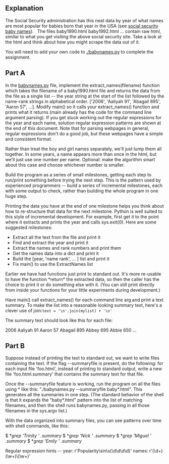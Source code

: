 Explanation 
------------

The Social Security administration has this neat data by year of what names are most popular for babies born that year in the USA (see [social security baby names](http://www.socialsecurity.gov/OACT/babynames/)).   The files baby1990.html baby1992.html ... contain raw html, similar to what you get visiting the above social security site. Take a look at the html and think about how you might scrape the data out of it.

You will need to add your own code to [./babynames.py](./babynames.py) to complete the assignment.

Part A
------

In the [babynames.py](./babynames.py) file, implement the extract\_names(filename) function which takes the filename of a baby1990.html file and returns the data from the file as a single list -- the year string at the start of the list followed by the name-rank strings in alphabetical order. \['2006', 'Aaliyah 91', 'Abagail 895', 'Aaron 57', ...\]. Modify main() so it calls your extract\_names() function and prints what it returns (main already has the code for the command line argument parsing). If you get stuck working out the regular expressions for the year and each name, solution regular expression patterns are shown at the end of this document. Note that for parsing webpages in general, regular expressions don't do a good job, but these webpages have a simple and consistent format.

Rather than treat the boy and girl names separately, we'll just lump them all together. In some years, a name appears more than once in the html, but we'll just use one number per name. Optional: make the algorithm smart about this case and choose whichever number is smaller.

Build the program as a series of small milestones, getting each step to run/print something before trying the next step. This is the pattern used by experienced programmers -- build a series of incremental milestones, each with some output to check, rather than building the whole program in one huge step.

Printing the data you have at the end of one milestone helps you think about how to re-structure that data for the next milestone. Python is well suited to this style of incremental development. For example, first get it to the point where it extracts and prints the year and calls sys.exit(0). Here are some suggested milestones:

*   Extract all the text from the file and print it
*   Find and extract the year and print it
*   Extract the names and rank numbers and print them
*   Get the names data into a dict and print it
*   Build the \[year, 'name rank', ... \] list and print it
*   Fix main() to use the ExtractNames list

Earlier we have had functions just print to standard out. It's more re-usable to have the function \*return\* the extracted data, so then the caller has the choice to print it or do something else with it. (You can still print directly from inside your functions for your little experiments during development.)

Have main() call extract_names() for each command line arg and print a text summary. To make the list into a reasonable looking summary text, here's a clever use of join:`text = '\n'.join(mylist) + '\n'`

The summary text should look like this for each file:

2006
Aaliyah 91
Aaron 57
Abagail 895
Abbey 695
Abbie 650
...

Part B
------

Suppose instead of printing the text to standard out, we want to write files containing the text. If the flag --summaryfile is present, do the following: for each input file 'foo.html', instead of printing to standard output, write a new file 'foo.html.summary' that contains the summary text for that file.

Once the --summaryfile feature is working, run the program on all the files using * like this: "./babynames.py --summaryfile baby*.html". This generates all the summaries in one step. (The standard behavior of the shell is that it expands the "baby*.html" pattern into the list of matching filenames, and then the shell runs babynames.py, passing in all those filenames in the sys.argv list.)

With the data organized into summary files, you can see patterns over time with shell commands, like this:

$ **grep 'Trinity ' *.summary**
$ **grep 'Nick ' *.summary**
$ **grep 'Miguel ' *.summary**
$ **grep 'Emily ' *.summary**

Regular expression hints -- year: r'Popularity\\sin\\s(\\d\\d\\d\\d)' names: r'<td>(\\d+)</td><td>(\\w+)</td>\\<td>(\\w+)</td>'
